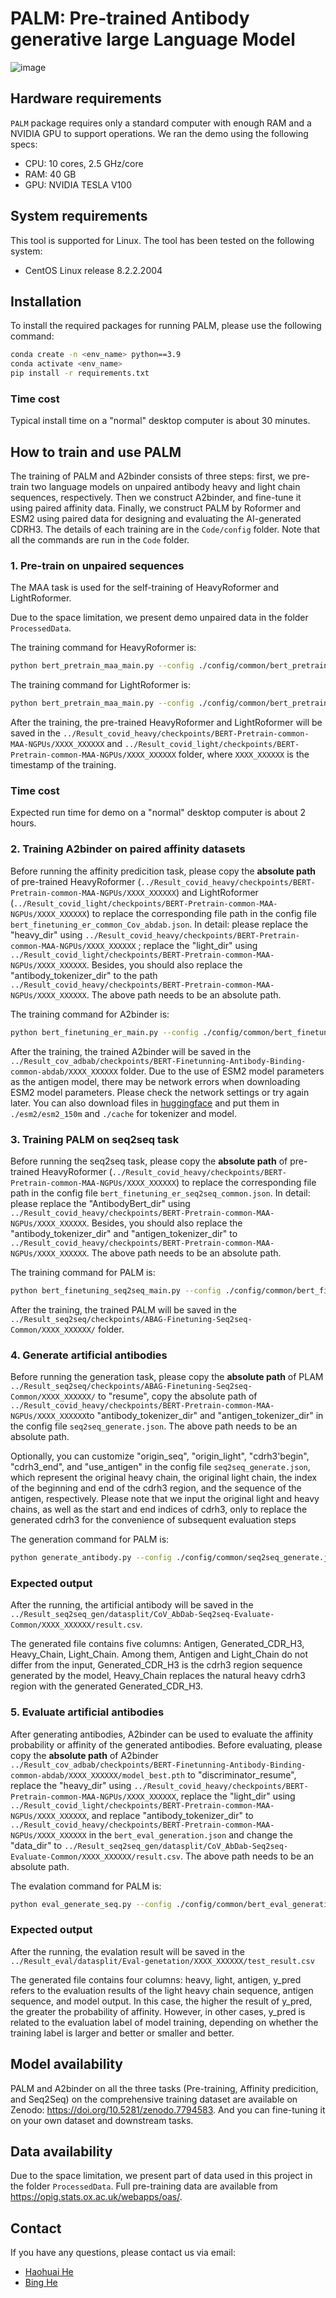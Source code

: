 # PALM: Pre-trained Antibody generative large Language Model
![image](https://github.com/TencentAILabHealthcare/PALM/blob/main/1.png)
## Hardware requirements
`PALM` package requires only a standard computer with enough RAM and a NVIDIA GPU to support operations.
We ran the demo using the following specs:

+ CPU: 10 cores, 2.5 GHz/core
+ RAM: 40 GB
+ GPU: NVIDIA TESLA V100
## System requirements
This tool is supported for Linux. The tool has been tested on the following system:

+ CentOS Linux release 8.2.2.2004

## Installation
To install the required packages for running PALM, please use the following command:
```bash
conda create -n <env_name> python==3.9
conda activate <env_name>
pip install -r requirements.txt
```
### Time cost
Typical install time on a "normal" desktop computer is about 30 minutes.

## How to train and use PALM
The training of PALM and A2binder consists of three steps: first, we pre-train two language models on unpaired antibody heavy and light chain sequences, respectively. Then we construct A2binder, and fine-tune it using paired affinity data. Finally, we construct PALM by Roformer and ESM2 using paired data for designing and evaluating the AI-generated CDRH3. The details of each training are in the `Code/config` folder. Note that all the commands are run in the `Code` folder.


### 1. Pre-train on unpaired sequences
The MAA task is used for the self-training of HeavyRoformer and LightRoformer. 

Due to the space limitation, we present demo unpaired data in the folder `ProcessedData`.

The training command for HeavyRoformer is:
```bash
python bert_pretrain_maa_main.py --config ./config/common/bert_pretrain_maa_common_heavy_covid.json
```
The training command for LightRoformer is:
```bash
python bert_pretrain_maa_main.py --config ./config/common/bert_pretrain_maa_common_light_covid.json
```
After the training, the pre-trained HeavyRoformer and LightRoformer will be saved in the `../Result_covid_heavy/checkpoints/BERT-Pretrain-common-MAA-NGPUs/XXXX_XXXXXX` and `../Result_covid_light/checkpoints/BERT-Pretrain-common-MAA-NGPUs/XXXX_XXXXXX` folder, where `XXXX_XXXXXX` is the timestamp of the training.

### Time cost
Expected run time for demo on a "normal" desktop computer is about 2 hours.

### 2. Training A2binder on paired affinity datasets

Before running the affinity predicition task, please copy the **absolute path** of pre-trained HeavyRoformer (`../Result_covid_heavy/checkpoints/BERT-Pretrain-common-MAA-NGPUs/XXXX_XXXXXX`) and LightRoformer (`../Result_covid_light/checkpoints/BERT-Pretrain-common-MAA-NGPUs/XXXX_XXXXXX`) to replace the corresponding file path in the config file `bert_finetuning_er_common_Cov_abdab.json`. In detail: please replace the "heavy_dir" using `../Result_covid_heavy/checkpoints/BERT-Pretrain-common-MAA-NGPUs/XXXX_XXXXXX` ; replace the "light_dir"  using `../Result_covid_light/checkpoints/BERT-Pretrain-common-MAA-NGPUs/XXXX_XXXXXX`. Besides, you should also replace the "antibody_tokenizer_dir" to the path `../Result_covid_heavy/checkpoints/BERT-Pretrain-common-MAA-NGPUs/XXXX_XXXXXX`. The above path needs to be an absolute path.

The training command for A2binder is:
```bash
python bert_finetuning_er_main.py --config ./config/common/bert_finetuning_er_common_Cov_abdab.json
```
After the training, the trained A2binder will be saved in the `../Result_cov_adbab/checkpoints/BERT-Finetunning-Antibody-Binding-common-abdab/XXXX_XXXXXX` folder.
Due to the use of ESM2 model parameters as the antigen model, there may be network errors when downloading ESM2  model parameters. Please check the network settings or try again later. You can also download files in [huggingface](https://huggingface.co/facebook/esm2_t30_150M_UR50D/tree/main) and put them in `./esm2/esm2_150m` and `./cache` for tokenizer and model.

### 3. Training PALM on seq2seq task
Before running the seq2seq task, please copy the **absolute path** of pre-trained HeavyRoformer (`../Result_covid_heavy/checkpoints/BERT-Pretrain-common-MAA-NGPUs/XXXX_XXXXXX`) to replace the corresponding file path in the config file `bert_finetuning_er_seq2seq_common.json`. In detail: please replace the "AntibodyBert_dir" using `../Result_covid_heavy/checkpoints/BERT-Pretrain-common-MAA-NGPUs/XXXX_XXXXXX`. Besides, you should also replace the "antibody_tokenizer_dir" and "antigen_tokenizer_dir" to `../Result_covid_heavy/checkpoints/BERT-Pretrain-common-MAA-NGPUs/XXXX_XXXXXX`. The above path needs to be an absolute path.

The training command for PALM is:
```bash
python bert_finetuning_seq2seq_main.py --config ./config/common/bert_finetuning_er_seq2seq_common.json
```
After the training, the trained PALM will be saved in the `../Result_seq2seq/checkpoints/ABAG-Finetuning-Seq2seq-Common/XXXX_XXXXXX/` folder.

### 4. Generate artificial antibodies
Before running the generation task, please copy the **absolute path** of PLAM `../Result_seq2seq/checkpoints/ABAG-Finetuning-Seq2seq-Common/XXXX_XXXXXX/` to "resume", copy the absolute path of `../Result_covid_heavy/checkpoints/BERT-Pretrain-common-MAA-NGPUs/XXXX_XXXXXX`to "antibody_tokenizer_dir" and "antigen_tokenizer_dir" in the config file `seq2seq_generate.json`. The above path needs to be an absolute path.

Optionally, you can customize "origin_seq", "origin_light", "cdrh3'begin", "cdrh3_end", and "use_antigen" in the config file `seq2seq_generate.json`, which represent the original heavy chain, the original light chain, the index of the beginning and end of the cdrh3 region, and the sequence of the antigen, respectively. Please note that we input the original light and heavy chains, as well as the start and end indices of cdrh3, only to replace the generated cdrh3 for the convenience of subsequent evaluation steps

The generation command for PALM is:
```bash
python generate_antibody.py --config ./config/common/seq2seq_generate.json
```
### Expected output
After the running, the artificial antibody will be saved in the `../Result_seq2seq_gen/datasplit/CoV_AbDab-Seq2seq-Evaluate-Common/XXXX_XXXXXX/result.csv`.

The generated file contains five columns: Antigen, Generated_CDR_H3, Heavy_Chain, Light_Chain. Among them, Antigen and Light_Chain do not differ from the input, Generated_CDR_H3 is the cdrh3 region sequence generated by the model, Heavy_Chain replaces the natural heavy cdrh3 region with the generated Generated_CDR_H3.

### 5. Evaluate artificial antibodies
After generating antibodies, A2binder can be used to evaluate the affinity probability or affinity of the generated antibodies. Before evaluating, please copy the **absolute path** of A2binder `../Result_cov_adbab/checkpoints/BERT-Finetunning-Antibody-Binding-common-abdab/XXXX_XXXXXX/model_best.pth` to "discriminator_resume", replace the "heavy_dir" using `../Result_covid_heavy/checkpoints/BERT-Pretrain-common-MAA-NGPUs/XXXX_XXXXXX`, replace the "light_dir"  using `../Result_covid_light/checkpoints/BERT-Pretrain-common-MAA-NGPUs/XXXX_XXXXXX`, and replace "antibody_tokenizer_dir" to `../Result_covid_heavy/checkpoints/BERT-Pretrain-common-MAA-NGPUs/XXXX_XXXXXX`  in the `bert_eval_generation.json` and change the "data_dir" to `../Result_seq2seq_gen/datasplit/CoV_AbDab-Seq2seq-Evaluate-Common/XXXX_XXXXXX/result.csv`. The above path needs to be an absolute path.

The evalation command for PALM is:
```bash
python eval_generate_seq.py --config ./config/common/bert_eval_generation.json
```
### Expected output
After the running, the evalation result will be saved in the `../Result_eval/datasplit/Eval-genetation/XXXX_XXXXXX/test_result.csv` 

The generated file contains four columns: heavy, light, antigen, y_pred refers to the evaluation results of the light heavy chain sequence, antigen sequence, and model output. In this case, the higher the result of y_pred, the greater the probability of affinity. However, in other cases, y_pred is related to the evaluation label of model training, depending on whether the training label is larger and better or smaller and better.

## Model availability
PALM and A2binder on all the three tasks (Pre-training, Affinity predicition, and Seq2Seq) on the comprehensive training dataset are available on Zenodo: https://doi.org/10.5281/zenodo.7794583. And you can fine-tuning it on your own dataset and downstream tasks.
## Data availability
Due to the space limitation, we present part of data used in this project in the folder `ProcessedData`. Full pre-training data are available from https://opig.stats.ox.ac.uk/webapps/oas/.
## Contact
If you have any questions, please contact us via email: 
- [Haohuai He](mailto:hehh8@mail2.sysu.edu.cn)
- [Bing He](mailto:hebinghb@gmail.com)

